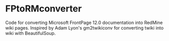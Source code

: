 # FPtoRMconverter
Code for converting Microsoft FrontPage 12.0 documentation into RedMine wiki pages. 
Inspired by Adam Lyon's gm2twikiconv for converting twiki into wiki with BeautifulSoup.
